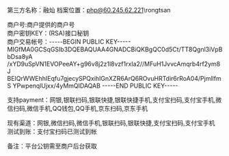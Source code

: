 第三方名称：融灿
档案位置：php@60.245.62.221\rongtsan
 
商户号:商户提供的商户号  
商户密钥KEY：(RSA)接口秘钥  
商户交易帐号：-----BEGIN PUBLIC KEY-----
MIGfMA0GCSqGSIb3DQEBAQUAA4GNADCBiQKBgQC0d5Ct/TT8Qgnl3iVpBbDsa8yA
/xYD9uSpVN1EVOPeeAY+g96v8j2z1l8vzf1rxIa2//MFuH1JvvcAmqrb4rf2ym8J
BEIQrWWEhhIEqfu7gjecySPQxihIGnXZR6ArQ6ROvuHRTdir6rRoA04/PjmllfmS
YPwpenqlUjxx/4yMmQIDAQAB
-----END PUBLIC KEY-----  
 
支持payment：网银,银联扫码,银联快捷,银联快捷手机,支付宝扫码,支付宝手机,微信扫码,微信手机,QQ钱包,QQ手机,京东扫码,京东手机 
 
现有渠道：网银,微信扫码,微信手机,银联扫码,银联快捷,支付宝扫码,支付宝手机
测试到账：支付宝扫码已测试到帐 
 
备注：平台公钥需至商户后台获取
